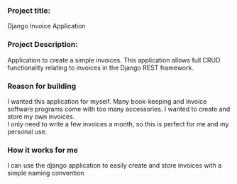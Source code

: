 ### Project title:
Django Invoice Application

### Project Description:
Application to create a simple invoices. This application allows full CRUD
functionality relating to invoices in the Django REST framework.

### Reason for building
I wanted this application for myself. Many book-keeping and invoice software programs come with too many accessories. I wanted to create and store my own invoices.   
I only need to write a few invoices a month, so this is perfect for me and my personal use.

### How it works for me
I can use the django application to easily create and store invoices with a simple naming convention <title><month><year> for the title and other basic information for record keeping purposes. If I want to print or email a specific invoice I use the
action: export invoicesPDF.

### Installation
Using python 3.8

From terminal

git clone "copy the url from code tab on github"

###### To create a virtual environment
virtualenv env
###### To activate virtual environment
source env/bin/activate
###### change dir
cd django_invoice
###### Install requirements
pip install - r requirements.txt
###### make migrations
python manage.py migrate
###### Run program
python manage.py runserver
###### Use the appliction
Use the link from API root localhost:8000/admin/
